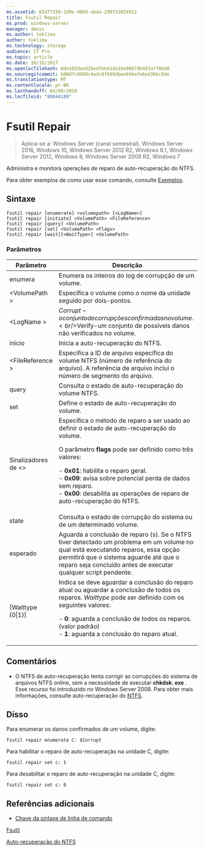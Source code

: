 ```yaml
---
ms.assetid: 62d77150-1d9e-4069-ab4a-299f33024912
title: Fsutil Repair
ms.prod: windows-server
manager: dmoss
ms.author: toklima
author: toklima
ms.technology: storage
audience: IT Pro
ms.topic: article
ms.date: 10/16/2017
ms.openlocfilehash: 6de102daed2bedfeb41da16e06b7db483af70da0
ms.sourcegitcommit: b00d7c8968c4adc8f699dbee694afe6ed36bc9de
ms.translationtype: MT
ms.contentlocale: pt-BR
ms.lasthandoff: 04/08/2020
ms.locfileid: "80844189"
---
```

# <a name="fsutil-repair"></a>Fsutil Repair
>Aplica-se a: Windows Server (canal semestral), Windows Server 2016, Windows 10, Windows Server 2012 R2, Windows 8.1, Windows Server 2012, Windows 8, Windows Server 2008 R2, Windows 7

Administra e monitora operações de reparo de auto-recuperação do NTFS.

Para obter exemplos de como usar esse comando, consulte [Exemplos](#BKMK_examples).

## <a name="syntax"></a>Sintaxe

```
fsutil repair [enumerate] <volumepath> [<LogName>]
fsutil repair [initiate] <VolumePath> <FileReference>
fsutil repair [query] <VolumePath>
fsutil repair [set] <VolumePath> <Flags>
fsutil repair [wait][<WaitType>] <VolumePath>

```

### <a name="parameters"></a>Parâmetros

|Parâmetro|Descrição|
|-------------|---------------|
|enumera|Enumera os inteiros do log de corrupção de um volume.|
|\<VolumePath >|Especifica o volume como o nome da unidade seguido por dois-pontos.|
|\<LogName >|$Corrupt-o conjunto de corrupções confirmadas no volume.<br />$Verify-um conjunto de possíveis danos não verificados no volume.|
|início|Inicia a auto-recuperação do NTFS.|
|\<FileReference >|Especifica a ID de arquivo específica do volume NTFS (número de referência do arquivo). A referência de arquivo inclui o número de segmento do arquivo.|
|query|Consulta o estado de auto-recuperação do volume NTFS.|
|set|Define o estado de auto-recuperação do volume.|
|Sinalizadores de \<>|Especifica o método de reparo a ser usado ao definir o estado de auto-recuperação do volume.<p>O parâmetro **flags** pode ser definido como três valores:<p>-   **0x01**: habilita o reparo geral.<br />-   **0x09**: avisa sobre potencial perda de dados sem reparo.<br />-   **0x00**: desabilita as operações de reparo de auto-recuperação do NTFS.|
|state|Consulta o estado de corrupção do sistema ou de um determinado volume.|
|esperado|Aguarda a conclusão de reparo (s). Se o NTFS tiver detectado um problema em um volume no qual está executando reparos, essa opção permitirá que o sistema aguarde até que o reparo seja concluído antes de executar qualquer script pendente.|
|[Waittype {0&#124;1}]|Indica se deve aguardar a conclusão do reparo atual ou aguardar a conclusão de todos os reparos. *Waittype* pode ser definido com os seguintes valores:<p>-   **0**: aguarda a conclusão de todos os reparos. (valor padrão)<br />-   **1**: aguarda a conclusão do reparo atual.|

## <a name="remarks"></a>Comentários

-   O NTFS de auto-recuperação tenta corrigir as corrupções do sistema de arquivos NTFS online, sem a necessidade de executar **chkdsk. exe** . Esse recurso foi introduzido no Windows Server 2008. Para obter mais informações, consulte auto-recuperação do [NTFS](https://go.microsoft.com/fwlink/?LinkID=165401).

## <a name="examples"></a><a name="BKMK_examples"></a>Disso

Para enumerar os danos confirmados de um volume, digite:

```
fsutil repair enumerate C: $Corrupt 
```

Para habilitar o reparo de auto-recuperação na unidade C, digite:

```
fsutil repair set c: 1
```

Para desabilitar o reparo de auto-recuperação na unidade C, digite:

```
fsutil repair set c: 0
```

## <a name="additional-references"></a>Referências adicionais
- [Chave da sintaxe de linha de comando](command-line-syntax-key.md)

[Fsutil](Fsutil.md)

[Auto-recuperação do NTFS](https://go.microsoft.com/fwlink/?LinkID=165401)


